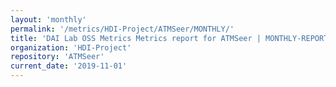 ```yaml
---
layout: 'monthly'
permalink: '/metrics/HDI-Project/ATMSeer/MONTHLY/'
title: 'DAI Lab OSS Metrics Metrics report for ATMSeer | MONTHLY-REPORT-2019-11-01'
organization: 'HDI-Project'
repository: 'ATMSeer'
current_date: '2019-11-01'
---
```


